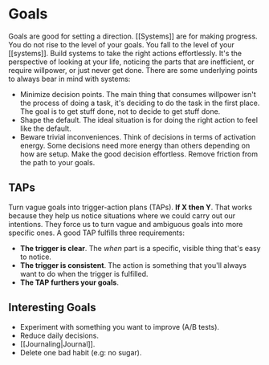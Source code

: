 # Goals

Goals are good for setting a direction. [[Systems]] are for making progress. You do not rise to the level of your goals. You fall to the level of your [[systems]]. Build systems to take the right actions effortlessly. It's the perspective of looking at your life, noticing the parts that are inefficient, or require willpower, or just never get done. There are some underlying points to always bear in mind with systems:

- Minimize decision points. The main thing that consumes willpower isn't the process of doing a task, it's deciding to do the task in the first place. The goal is to get stuff done, not to decide to get stuff done.
- Shape the default. The ideal situation is for doing the right action to feel like the default.
- Beware trivial inconveniences. Think of decisions in terms of activation energy. Some decisions need more energy than others depending on how are setup. Make the good decision effortless. Remove friction from the path to your goals.

## TAPs

Turn vague goals into trigger-action plans (TAPs). **If X then Y**. That works because they help us notice situations where we could carry out our intentions. They force us to turn vague and ambiguous goals into more specific ones. A good TAP fulfills three requirements:

- **The trigger is clear**. The _when_ part is a specific, visible thing that's easy to notice.
- **The trigger is consistent**. The action is something that you'll always want to do when the trigger is fulfilled.
- **The TAP furthers your goals**.

## Interesting Goals

- Experiment with something you want to improve (A/B tests).
- Reduce daily decisions.
- [[Journaling|Journal]].
- Delete one bad habit (e.g: no sugar).
